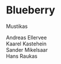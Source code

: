Blueberry
=========

Mustikas

Andreas Ellervee  
Kaarel Kastehein  
Sander Mikelsaar  
Hans Raukas
